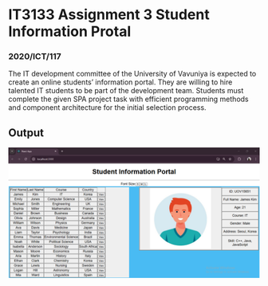 # IT3133 Assignment 3 Student Information Protal
### 2020/ICT/117
The IT development committee of the University of Vavuniya is expected to create an online students’ information portal. They are willing to hire talented IT students to be part of the development team. Students must complete the given SPA project task with efficient programming methods and component architecture for the initial selection process.

## Output
![Output](./Output.png)